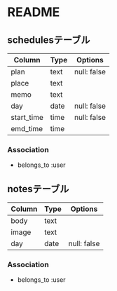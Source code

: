 # README

## schedulesテーブル

|Column|Type|Options|
|------|----|-------|
|plan|text|null: false|
|place|text||
|memo|text||
|day|date|null: false|
|start_time|time|null: false|
|emd_time|time||

### Association
- belongs_to :user

## notesテーブル

|Column|Type|Options|
|------|----|-------|
|body|text||
|image|text||
|day|date|null: false|

### Association
- belongs_to :user
